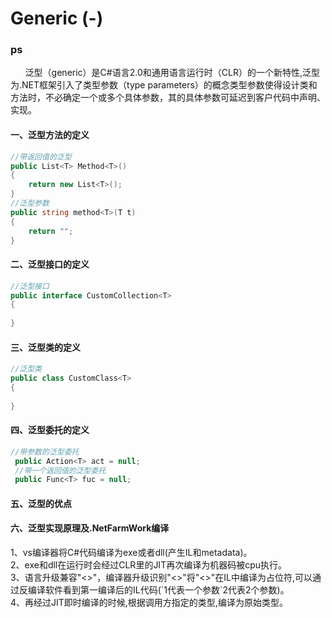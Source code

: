 # Generic (-)

### ps
&nbsp;&nbsp;&nbsp;&nbsp;&nbsp;&nbsp;泛型（generic）是C#语言2.0和通用语言运行时（CLR）的一个新特性,泛型为.NET框架引入了类型参数（type parameters）的概念类型参数使得设计类和方法时，不必确定一个或多个具体参数，其的具体参数可延迟到客户代码中声明、实现。

#### 一、泛型方法的定义
``` .cs
//带返回值的泛型
public List<T> Method<T>()
{
    return new List<T>(); 
}
//泛型参数
public string method<T>(T t)
{
    return "";
}
```
#### 二、泛型接口的定义
``` .cs
//泛型接口
public interface CustomCollection<T>
{
    
}
```
#### 三、泛型类的定义
``` .cs
//泛型类
public class CustomClass<T>
{
    
}
```

#### 四、泛型委托的定义
``` .cs
//带参数的泛型委托
 public Action<T> act = null;
 //带一个返回值的泛型委托
 public Func<T> fuc = null;
```

#### 五、泛型的优点

#### 六、泛型实现原理及.NetFarmWork编译
1、vs编译器将C#代码编译为exe或者dll(产生IL和metadata)。</br>
2、exe和dll在运行时会经过CLR里的JIT再次编译为机器码被cpu执行。</br>
3、语言升级兼容"<>"，编译器升级识别"<>"将"<>"在IL中编译为占位符,可以通过反编译软件看到第一编译后的IL代码(\`1代表一个参数\`2代表2个参数)。</br>
4、再经过JIT即时编译的时候,根据调用方指定的类型,编译为原始类型。</br>
